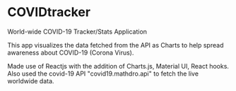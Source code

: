 # COVIDtracker

World-wide COVID-19 Tracker/Stats Application

This app visualizes the data fetched from the API as Charts to help spread awareness about COVID-19 (Corona Virus).

Made use of Reactjs with the addition of Charts.js, Material UI, React hooks. Also used the covid-19 API "covid19.mathdro.api" to fetch the live worldwide data.

